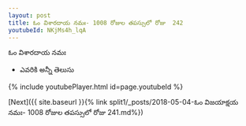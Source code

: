 ```yaml
---
layout: post
title: ఓం విశారదాయ నమః- 1008 రోజుల తపస్సులో రోజు  242
youtubeId: NKjMs4h_lqA
---
```

 
 
 ఓం విశారదాయ నమః  
 
 -  ఎవరికి అన్నీ తెలుసు 
 
  
 
  
 
 
 
 
 
 


{% include youtubePlayer.html id=page.youtubeId %}
 
[Next]({{ site.baseurl }}{% link  split1/_posts/2018-05-04-ఓం విజయాక్షయ నమః- 1008 రోజుల తపస్సులో రోజు  241.md%})
 
